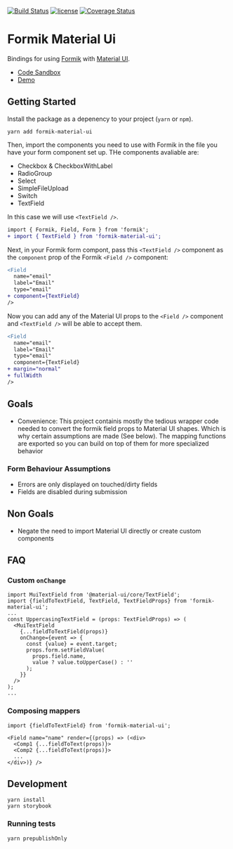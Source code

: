 [![Build Status](https://travis-ci.org/stackworx/formik-material-ui.svg?branch=master)](https://travis-ci.org/stackworx/formik-material-ui)
[![license](https://badgen.now.sh/badge/license/MIT)](./LICENSE)
[![Coverage Status](https://coveralls.io/repos/github/stackworx/formik-material-ui/badge.svg?branch=master)](https://coveralls.io/github/stackworx/formik-material-ui?branch=master)

# Formik Material Ui

Bindings for using [Formik](https://github.com/jaredpalmer/formik) with [Material UI](https://material-ui.com/).

- [Code Sandbox](https://codesandbox.io/s/915qlr56rp)
- [Demo](https://stackworx.github.io/formik-material-ui)

## Getting Started

Install the package as a depenency to your project (`yarn` or `npm`).

    yarn add formik-material-ui

Then, import the components you need to use with Formik in the file you have your form component set up. THe components avaliable are:

- Checkbox & CheckboxWithLabel
- RadioGroup
- Select
- SimpleFileUpload
- Switch
- TextField

In this case we will use `<TextField />`.

```diff
import { Formik, Field, Form } from 'formik';
+ import { TextField } from 'formik-material-ui';
```

Next, in your Formik form compont, pass this `<TextField />` component as the `component` prop of the Formik `<Field />` component:

```diff
<Field
  name="email"
  label="Email"
  type="email"
+ component={TextField}
/>
```

Now you can add any of the Material UI props to the `<Field />` component and `<TextField />` will be able to accept them.

```diff
<Field
  name="email"
  label="Email"
  type="email"
  component={TextField}
+ margin="normal"
+ fullWidth
/>
```

## Goals

- Convenience: This project containis mostly the tedious wrapper code needed to convert the formik field props
  to Material UI shapes. Which is why certain assumptions are made (See below). The mapping functions are exported so you can build on top of them for more specialized behavior

### Form Behaviour Assumptions

- Errors are only displayed on touched/dirty fields
- Fields are disabled during submission

## Non Goals

- Negate the need to import Material UI directly or create custom components

## FAQ

### Custom `onChange`

```
import MuiTextField from '@material-ui/core/TextField';
import {fieldToTextField, TextField, TextFieldProps} from 'formik-material-ui';
...
const UppercasingTextField = (props: TextFieldProps) => (
  <MuiTextField
    {...fieldToTextField(props)}
    onChange={event => {
      const {value} = event.target;
      props.form.setFieldValue(
        props.field.name,
        value ? value.toUpperCase() : ''
      );
    }}
  />
);
...
```

### Composing mappers

```
import {fieldToTextField} from 'formik-material-ui';

<Field name="name" render={(props) => (<div>
  <Comp1 {...fieldToText(props)}>
  <Comp2 {...fieldToText(props)}>
  ...
</div>)} />
```

## Development

    yarn install
    yarn storybook

### Running tests

    yarn prepublishOnly
